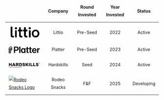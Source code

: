 <div style="line-height: 1.8;">
  <table style="border-collapse: collapse; width: 100%; border: none;">
    <thead style="background-color: transparent;">
      <tr>
        <th style="border: none; padding: 0.75rem; text-align: left;"></th>
        <th style="text-align: center; border: none; padding: 0.75rem;">Company</th>
        <th style="text-align: center; border: none; padding: 0.75rem;">Round Invested</th>
        <th style="text-align: center; border: none; padding: 0.75rem;">Year Invested</th>
        <th style="text-align: center; border: none; padding: 0.75rem;">Status</th>
      </tr>
    </thead>
    <tbody>
        <tr>
        <td style="text-align: left; border: none; padding: 0.75rem;">
          <a href="https://www.littio.co" target="_blank" rel="noopener noreferrer">
            <img src="/images/littio.png" alt="Littio Logo" style="max-height: 50px; width: auto; vertical-align: middle;">
          </a>
        </td>
        <td style="text-align: center; border: none; padding: 0.75rem; vertical-align: middle;">Littio</td>
        <td style="text-align: center; border: none; padding: 0.75rem; vertical-align: middle;">Pre-Seed</td>
        <td style="text-align: center; border: none; padding: 0.75rem; vertical-align: middle;">2022</td>
        <td style="text-align: center; border: none; padding: 0.75rem; vertical-align: middle;">Active</td>
      </tr>
      <tr>
        <td style="text-align: left; border: none; padding: 0.75rem;">
          <a href="https://www.platter.com" target="_blank" rel="noopener noreferrer">
            <img src="/images/platter.svg" alt="Platter Logo" style="max-height: 50px; width: auto; vertical-align: middle;">
          </a>
        </td>
        <td style="text-align: center; border: none; padding: 0.75rem; vertical-align: middle;">Platter</td>
        <td style="text-align: center; border: none; padding: 0.75rem; vertical-align: middle;">Pre-Seed</td>
        <td style="text-align: center; border: none; padding: 0.75rem; vertical-align: middle;">2023</td>
        <td style="text-align: center; border: none; padding: 0.75rem; vertical-align: middle;">Active</td>
      </tr>
      <tr>
        <td style="text-align: left; border: none; padding: 0.75rem;">
          <a href="https://www.hardskills.com" target="_blank" rel="noopener noreferrer">
            <img src="/images/hardskills.png" alt="Hardskills Logo" style="max-height: 50px; width: auto; vertical-align: middle;">
          </a>
        </td>
        <td style="text-align: center; border: none; padding: 0.75rem; vertical-align: middle;">Hardskills</td>
        <td style="text-align: center; border: none; padding: 0.75rem; vertical-align: middle;">Seed</td>
        <td style="text-align: center; border: none; padding: 0.75rem; vertical-align: middle;">2024</td>
        <td style="text-align: center; border: none; padding: 0.75rem; vertical-align: middle;">Active</td>
      </tr>
      <tr>
        <td style="text-align: left; border: none; padding: 0.75rem;">
          <a href="https://www.rodeosnacks.com" target="_blank" rel="noopener noreferrer">
            <img src="/images/rodeosnacks1.png" alt="Rodeo Snacks Logo" style="max-height: 50px; width: auto; vertical-align: middle;">
          </a>
        </td>
        <td style="text-align: center; border: none; padding: 0.75rem; vertical-align: middle;">Rodeo Snacks</td>
        <td style="text-align: center; border: none; padding: 0.75rem; vertical-align: middle;">F&F</td>
        <td style="text-align: center; border: none; padding: 0.75rem; vertical-align: middle;">2025</td>
        <td style="text-align: center; border: none; padding: 0.75rem; vertical-align: middle;">Developing</td>
      </tr>
    </tbody>
  </table>
</div>
